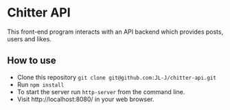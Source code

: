 # Chitter API

This front-end program interacts with an API backend which provides posts, users and likes.

## How to use ##
- Clone this repository `git clone git@github.com:JL-J/chitter-api.git` 
- Run `npm install`
- To start the server run `http-server` from the command line.
- Visit http://localhost:8080/ in your web browser.
